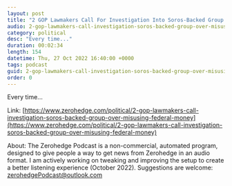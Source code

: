 ```yaml
---
layout: post
title: "2 GOP Lawmakers Call For Investigation Into Soros-Backed Group Over Misusing Federal Money"
audio: 2-gop-lawmakers-call-investigation-soros-backed-group-over-misusing-federal-money-0
category: political
desc: "Every time..."
duration: 00:02:34
length: 154
datetime: Thu, 27 Oct 2022 16:40:00 +0000
tags: podcast
guid: 2-gop-lawmakers-call-investigation-soros-backed-group-over-misusing-federal-money-0
order: 0
---
```

Every time...

Link: [https://www.zerohedge.com/political/2-gop-lawmakers-call-investigation-soros-backed-group-over-misusing-federal-money](https://www.zerohedge.com/political/2-gop-lawmakers-call-investigation-soros-backed-group-over-misusing-federal-money)

About: The Zerohedge Podcast is a non-commercial, automated program, designed to give people a way to get news from Zerohedge in an audio format.  I am actively working on tweaking and improving the setup to create a better listening experience (October 2022).  Suggestions are welcome: [zerohedgePodcast@outlook.com](mailto:zerohedgePodcast@outlook.com)